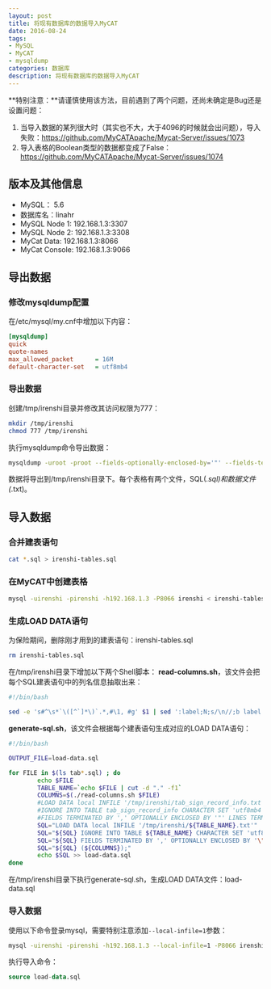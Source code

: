 ```yaml
---
layout: post
title: 将现有数据库的数据导入MyCAT
date: 2016-08-24
tags:
- MySQL
- MyCAT
- mysqldump
categories: 数据库
description: 将现有数据库的数据导入MyCAT
---
```

**特别注意：**请谨慎使用该方法，目前遇到了两个问题，还尚未确定是Bug还是设置问题：
1. 当导入数据的某列很大时（其实也不大，大于4096的时候就会出问题），导入失败：https://github.com/MyCATApache/Mycat-Server/issues/1073
2. 导入表格的Boolean类型的数据都变成了False：https://github.com/MyCATApache/Mycat-Server/issues/1074

## 版本及其他信息

- MySQL： 5.6
- 数据库名：linahr
- MySQL Node 1: 192.168.1.3:3307
- MySQL Node 2: 192.168.1.3:3308
- MyCat Data: 192.168.1.3:8066
- MyCat Console: 192.168.1.3:9066

## 导出数据

### 修改mysqldump配置

在/etc/mysql/my.cnf中增加以下内容：
```ini
[mysqldump]
quick
quote-names
max_allowed_packet      = 16M
default-character-set   = utf8mb4
```

### 导出数据
创建/tmp/irenshi目录并修改其访问权限为777：
```bash
mkdir /tmp/irenshi
chmod 777 /tmp/irenshi
```
执行mysqldump命令导出数据：
```bash
mysqldump -uroot -proot --fields-optionally-enclosed-by='"' --fields-terminated-by=',' --tab /tmp/irenshi/ --lines-terminated-by='\n' linahr
```
数据将导出到/tmp/irenshi目录下。每个表格有两个文件，SQL(*.sql)和数据文件(*.txt)。

## 导入数据

### 合并建表语句
```bash
cat *.sql > irenshi-tables.sql
```

### 在MyCAT中创建表格
```bash
mysql -uirenshi -pirenshi -h192.168.1.3 -P8066 irenshi < irenshi-tables.sql
```

### 生成LOAD DATA语句

为保险期间，删除刚才用到的建表语句：irenshi-tables.sql
```bash
rm irenshi-tables.sql
```
在/tmp/irenshi目录下增加以下两个Shell脚本：
**read-columns.sh**，该文件会把每个SQL建表语句中的列名信息抽取出来：
```bash
#!/bin/bash

sed -e 's#^\s*`\([^`]*\)`.*,#\1, #g' $1 | sed ':label;N;s/\n//;b label' | sed -e "s/.*CREATE TABLE[^(]*(\(.*\)PRIMARY.*/\1/g" | sed -e "s/\(.*\),/\1/g"
```
**generate-sql.sh**，该文件会根据每个建表语句生成对应的LOAD DATA语句：
```bash
#!/bin/bash

OUTPUT_FILE=load-data.sql

for FILE in $(ls tab*.sql) ; do
        echo $FILE
        TABLE_NAME=`echo $FILE | cut -d "." -f1`
        COLUMNS=$(./read-columns.sh $FILE)
        #LOAD DATA local INFILE '/tmp/irenshi/tab_sign_record_info.txt'
        #IGNORE INTO TABLE tab_sign_record_info CHARACTER SET 'utf8mb4' 
        #FIELDS TERMINATED BY ',' OPTIONALLY ENCLOSED BY '"' LINES TERMINATED BY '\n' (column1, column2, column3, ...)
        SQL="LOAD DATA local INFILE '/tmp/irenshi/${TABLE_NAME}.txt'"
        SQL="${SQL} IGNORE INTO TABLE ${TABLE_NAME} CHARACTER SET 'utf8'"
        SQL="${SQL} FIELDS TERMINATED BY ',' OPTIONALLY ENCLOSED BY '\"' LINES TERMINATED BY '\n'"
        SQL="${SQL} (${COLUMNS});"
        echo $SQL >> load-data.sql
done
```
在/tmp/irenshi目录下执行generate-sql.sh，生成LOAD DATA文件：load-data.sql

### 导入数据

使用以下命令登录mysql，需要特别注意添加`--local-infile=1`参数：
```bash
mysql -uirenshi -pirenshi -h192.168.1.3 --local-infile=1 -P8066 irenshi
```
执行导入命令：
```sql
source load-data.sql
```
